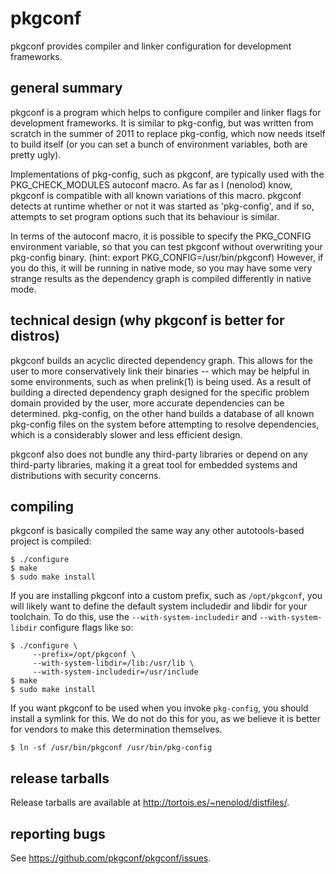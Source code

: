 # pkgconf

pkgconf provides compiler and linker configuration for development frameworks.

## general summary

pkgconf is a program which helps to configure compiler and linker flags for
development frameworks.  It is similar to pkg-config, but was written from
scratch in the summer of 2011 to replace pkg-config, which now needs itself to
build itself (or you can set a bunch of environment variables, both are
pretty ugly).

Implementations of pkg-config, such as pkgconf, are typically used with the
PKG_CHECK_MODULES autoconf macro.  As far as I (nenolod) know, pkgconf is
compatible with all known variations of this macro. pkgconf detects at
runtime whether or not it was started as 'pkg-config', and if so, attempts
to set program options such that its behaviour is similar.

In terms of the autoconf macro, it is possible to specify the PKG_CONFIG
environment variable, so that you can test pkgconf without overwriting your
pkg-config binary.  (hint: export PKG_CONFIG=/usr/bin/pkgconf)  However,
if you do this, it will be running in native mode, so you may have some very
strange results as the dependency graph is compiled differently in native
mode.

## technical design (why pkgconf is better for distros)

pkgconf builds an acyclic directed dependency graph.  This allows for the user
to more conservatively link their binaries -- which may be helpful in some 
environments, such as when prelink(1) is being used.  As a result of building
a directed dependency graph designed for the specific problem domain provided
by the user, more accurate dependencies can be determined.  pkg-config, on the
other hand builds a database of all known pkg-config files on the system before
attempting to resolve dependencies, which is a considerably slower and less
efficient design.

pkgconf also does not bundle any third-party libraries or depend on any third-party
libraries, making it a great tool for embedded systems and distributions with
security concerns.

## compiling

pkgconf is basically compiled the same way any other autotools-based project is
compiled:

    $ ./configure
    $ make
    $ sudo make install

If you are installing pkgconf into a custom prefix, such as `/opt/pkgconf`, you will
likely want to define the default system includedir and libdir for your toolchain.
To do this, use the `--with-system-includedir` and `--with-system-libdir` configure
flags like so:

    $ ./configure \
         --prefix=/opt/pkgconf \
         --with-system-libdir=/lib:/usr/lib \
         --with-system-includedir=/usr/include
    $ make
    $ sudo make install

If you want pkgconf to be used when you invoke `pkg-config`, you should install a
symlink for this.  We do not do this for you, as we believe it is better for vendors
to make this determination themselves.

    $ ln -sf /usr/bin/pkgconf /usr/bin/pkg-config

## release tarballs

Release tarballs are available at <http://tortois.es/~nenolod/distfiles/>.

## reporting bugs

See <https://github.com/pkgconf/pkgconf/issues>.
